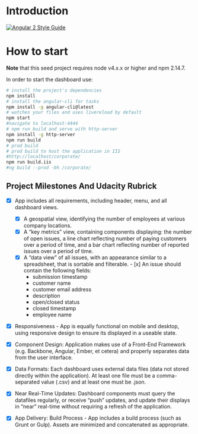 # Introduction

[![Angular 2 Style Guide](https://mgechev.github.io/angular2-style-guide/images/badge.svg)](https://angular.io/styleguide)

# How to start

**Note** that this seed project requires node v4.x.x or higher and npm 2.14.7.


In order to start the dashboard use:

```bash
# install the project's dependencies
npm install
# install the angular-cli for tasks
npm install -g angular-cli@latest
# watches your files and uses livereload by default
npm start
#navigate to localhost:4444 
# npm run build and serve with http-server
npm install -g http-server
npm run build
# prod build
# prod build to host the application in IIS
#http://localhost/corporate/
npm run build.iis
#ng build --prod -bh /corporate/

```


## Project Milestones And Udacity Rubrick
 - [x] App includes all requirements, including header, menu, and all dashboard views.
   - [x] A geospatial view, identifying the number of employees at various company locations.
   - [x] A “key metrics” view, containing components displaying: the number of open issues, a line chart reflecting number of paying  customers over a period of time, and a bar chart reflecting number of reported issues over a period of time.
   - [x] A “data view” of all issues, with an appearance similar to a spreadsheet, that is sortable and filterable.
         - [x] An issue should contain the following fields:
  		- submission timestamp
  		- customer name
  		- customer email address
  		- description
  		- open/closed status
  		- closed timestamp
  		- employee name
 - [x] Responsiveness - App is equally functional on mobile and desktop, using responsive design to ensure its displayed in a useable state.
 - [x] Component Design: Application makes use of a Front-End Framework (e.g. Backbone, Angular, Ember, et cetera) and properly separates data from the user interface.
 - [x] Data Formats: Each dashboard uses external data files (data not stored directly within the application). At least one file must be a comma-separated value (.csv) and at least one must be .json.
 - [x] Near Real-Time Updates: Dashboard components must query the datafiles regularly, or receive “push” updates, and update their displays in “near” real-time without requiring a refresh of the application.
 - [x] App Delivery: Build Process - App includes a build process (such as Grunt or Gulp). Assets are minimized and concatenated as appropriate.
 
